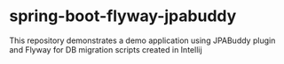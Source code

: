 # spring-boot-flyway-jpabuddy
This repository demonstrates a demo application using JPABuddy plugin and Flyway for DB migration scripts created in Intellij 
